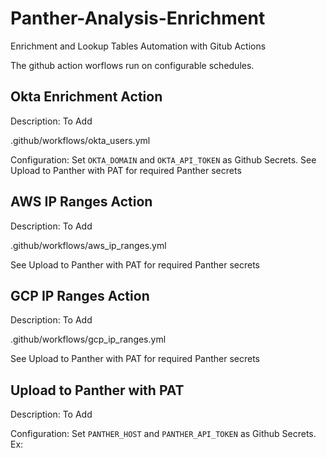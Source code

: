 # Panther-Analysis-Enrichment
Enrichment and Lookup Tables Automation with Gitub Actions

The github action worflows run on configurable schedules. 

## Okta Enrichment Action
Description: To Add

.github/workflows/okta_users.yml


Configuration: Set `OKTA_DOMAIN` and `OKTA_API_TOKEN` as Github Secrets. 
See Upload to Panther with PAT for required Panther secrets

## AWS IP Ranges Action
Description: To Add

.github/workflows/aws_ip_ranges.yml

See Upload to Panther with PAT for required Panther secrets

## GCP IP Ranges Action
Description: To Add

.github/workflows/gcp_ip_ranges.yml

See Upload to Panther with PAT for required Panther secrets


## Upload to Panther with PAT
Description: To Add

Configuration: Set `PANTHER_HOST` and `PANTHER_API_TOKEN` as Github Secrets.
Ex:  